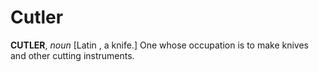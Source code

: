 # Cutler

**CUTLER**, _noun_ \[Latin , a knife.\] One whose occupation is to make knives and other cutting instruments.